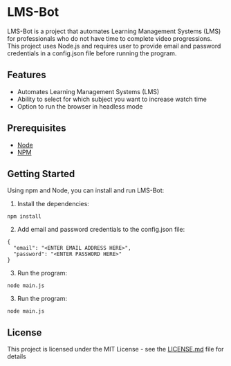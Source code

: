 # LMS-Bot

LMS-Bot is a project that automates Learning Management Systems (LMS) for professionals who do not have time to complete video progressions. This project uses Node.js and requires user to provide email and password credentials in a config.json file before running the program. 


## Features

* Automates Learning Management Systems (LMS)
* Ability to select for which subject you want to increase watch time
* Option to run the browser in headless mode 

## Prerequisites

* [Node](https://nodejs.org/en/)
* [NPM](https://www.npmjs.com/get-npm)


## Getting Started

Using npm and Node, you can install and run LMS-Bot:

1. Install the dependencies:

`npm install`

2. Add email and password credentials to the config.json file:

```
{
  "email": "<ENTER EMAIL ADDRESS HERE>",
  "password": "<ENTER PASSWORD HERE>"
}
```

3. Run the program:

`node main.js`

3. Run the program:

`node main.js` 

## License

This project is licensed under the MIT License - see the [LICENSE.md](LICENSE.md) file for details
